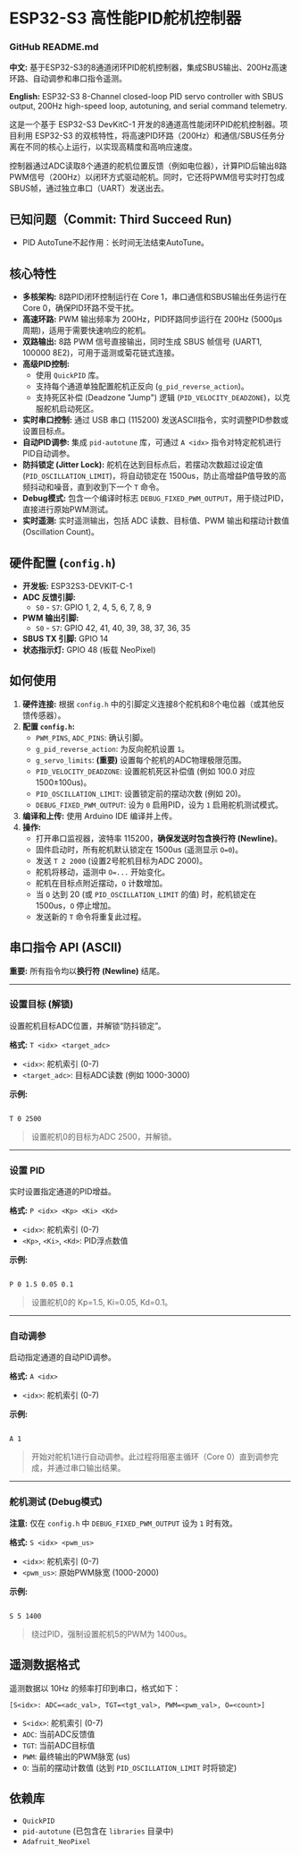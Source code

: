 # ESP32-S3 高性能PID舵机控制器
### GitHub README.md

**中文:**
基于ESP32-S3的8通道闭环PID舵机控制器，集成SBUS输出、200Hz高速环路、自动调参和串口指令遥测。

**English:**
ESP32-S3 8-Channel closed-loop PID servo controller with SBUS output, 200Hz high-speed loop, autotuning, and serial command telemetry.

这是一个基于 ESP32-S3 DevKitC-1 开发的8通道高性能闭环PID舵机控制器。项目利用 ESP32-S3 的双核特性，将高速PID环路（200Hz）和通信/SBUS任务分离在不同的核心上运行，以实现高精度和高响应速度。

控制器通过ADC读取8个通道的舵机位置反馈（例如电位器），计算PID后输出8路PWM信号（200Hz）以闭环方式驱动舵机。同时，它还将PWM信号实时打包成SBUS帧，通过独立串口（UART）发送出去。

## 已知问题（Commit: Third Succeed Run)
* PID AutoTune不起作用：长时间无法结束AutoTune。

## 核心特性

* **多核架构:** 8路PID闭环控制运行在 Core 1，串口通信和SBUS输出任务运行在 Core 0，确保PID环路不受干扰。
* **高速环路:** PWM 输出频率为 200Hz，PID环路同步运行在 200Hz (5000µs 周期)，适用于需要快速响应的舵机。
* **双路输出:** 8路 PWM 信号直接输出，同时生成 SBUS 帧信号 (UART1, 100000 8E2)，可用于遥测或菊花链式连接。
* **高级PID控制:**
    * 使用 `QuickPID` 库。
    * 支持每个通道单独配置舵机正反向 (`g_pid_reverse_action`)。
    * 支持死区补偿 (Deadzone "Jump") 逻辑 (`PID_VELOCITY_DEADZONE`)，以克服舵机启动死区。
* **实时串口控制:** 通过 USB 串口 (115200) 发送ASCII指令，实时调整PID参数或设置目标点。
* **自动PID调参:** 集成 `pid-autotune` 库，可通过 `A <idx>` 指令对特定舵机进行PID自动调参。
* **防抖锁定 (Jitter Lock):** 舵机在达到目标点后，若摆动次数超过设定值 (`PID_OSCILLATION_LIMIT`)，将自动锁定在 1500us，防止高增益P值导致的高频抖动和噪音，直到收到下一个 `T` 命令。
* **Debug模式:** 包含一个编译时标志 `DEBUG_FIXED_PWM_OUTPUT`，用于绕过PID，直接进行原始PWM测试。
* **实时遥测:** 实时遥测输出，包括 ADC 读数、目标值、PWM 输出和摆动计数值 (Oscillation Count)。

## 硬件配置 (`config.h`)

* **开发板:** ESP32S3-DEVKIT-C-1
* **ADC 反馈引脚:**
    * `S0` - `S7`: GPIO 1, 2, 4, 5, 6, 7, 8, 9
* **PWM 输出引脚:**
    * `S0` - `S7`: GPIO 42, 41, 40, 39, 38, 37, 36, 35
* **SBUS TX 引脚:** GPIO 14
* **状态指示灯:** GPIO 48 (板载 NeoPixel)

## 如何使用

1.  **硬件连接:** 根据 `config.h` 中的引脚定义连接8个舵机和8个电位器（或其他反馈传感器）。
2.  **配置 `config.h`:**
    * `PWM_PINS`, `ADC_PINS`: 确认引脚。
    * `g_pid_reverse_action`: 为反向舵机设置 `1`。
    * `g_servo_limits`: **(重要)** 设置每个舵机的ADC物理极限范围。
    * `PID_VELOCITY_DEADZONE`: 设置舵机死区补偿值 (例如 100.0 对应 1500±100us)。
    * `PID_OSCILLATION_LIMIT`: 设置锁定前的摆动次数 (例如 20)。
    * `DEBUG_FIXED_PWM_OUTPUT`: 设为 `0` 启用PID，设为 `1` 启用舵机测试模式。
3.  **编译和上传:** 使用 Arduino IDE 编译并上传。
4.  **操作:**
    * 打开串口监视器，波特率 115200，**确保发送时包含换行符 (Newline)**。
    * 固件启动时，所有舵机默认锁定在 1500us (遥测显示 `O=0`)。
    * 发送 `T 2 2000` (设置2号舵机目标为ADC 2000)。
    * 舵机将移动，遥测中 `O=...` 开始变化。
    * 舵机在目标点附近摆动，`O` 计数增加。
    * 当 `O` 达到 20 (或 `PID_OSCILLATION_LIMIT` 的值) 时，舵机锁定在 1500us，`O` 停止增加。
    * 发送新的 `T` 命令将重复此过程。

## 串口指令 API (ASCII)

**重要:** 所有指令均以**换行符 (Newline)** 结尾。

---
### 设置目标 (解锁)
设置舵机目标ADC位置，并解锁“防抖锁定”。

**格式:** `T <idx> <target_adc>`
* `<idx>`: 舵机索引 (0-7)
* `<target_adc>`: 目标ADC读数 (例如 1000-3000)

**示例:**
```

T 0 2500

```
> 设置舵机0的目标为ADC 2500，并解锁。

---
### 设置 PID
实时设置指定通道的PID增益。

**格式:** `P <idx> <Kp> <Ki> <Kd>`
* `<idx>`: 舵机索引 (0-7)
* `<Kp>`, `<Ki>`, `<Kd>`: PID浮点数值

**示例:**
```

P 0 1.5 0.05 0.1

```
> 设置舵机0的 Kp=1.5, Ki=0.05, Kd=0.1。

---
### 自动调参
启动指定通道的自动PID调参。

**格式:** `A <idx>`
* `<idx>`: 舵机索引 (0-7)

**示例:**
```

A 1

```
> 开始对舵机1进行自动调参。此过程将阻塞主循环（Core 0）直到调参完成，并通过串口输出结果。

---
### 舵机测试 (Debug模式)
**注意:** 仅在 `config.h` 中 `DEBUG_FIXED_PWM_OUTPUT` 设为 `1` 时有效。

**格式:** `S <idx> <pwm_us>`
* `<idx>`: 舵机索引 (0-7)
* `<pwm_us>`: 原始PWM脉宽 (1000-2000)

**示例:**
```

S 5 1400

```
> 绕过PID，强制设置舵机5的PWM为 1400us。

## 遥测数据格式

遥测数据以 10Hz 的频率打印到串口，格式如下：

`[S<idx>: ADC=<adc_val>, TGT=<tgt_val>, PWM=<pwm_val>, O=<count>]`

* `S<idx>`: 舵机索引 (0-7)
* `ADC`: 当前ADC反馈值
* `TGT`: 当前ADC目标值
* `PWM`: 最终输出的PWM脉宽 (us)
* `O`: 当前的摆动计数值 (达到 `PID_OSCILLATION_LIMIT` 时将锁定)

## 依赖库

* `QuickPID`
* `pid-autotune` (已包含在 `libraries` 目录中)
* `Adafruit_NeoPixel`
